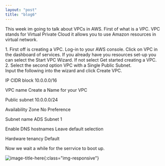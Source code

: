 ```yaml
---
layout: "post"
title: "blog6"
---
```


<p>This week im going to talk about VPCs in AWS. First of what is a VPC. VPC stands for Virtual Private Cloud it allows you to use Amazon resources in virtual network.</p>

<p>
1. First off is creating a VPC. Log-in to your AWS console. Click on VPC in the dashboard of services. If you already have you resources set-up you can select the Start VPC Wizard. If not select Get started creating a VPC. <br>
2. Select the second option VPC with a Single Public Subnet. <br>
Input the following into the wizard and click Create VPC.

IP CIDR block
10.0.0.0/16

VPC name
Create a Name for your VPC

Public subnet
10.0.0.0/24

Availability Zone
No Preference

Subnet name
ADS Subnet 1

Enable DNS hostnames
Leave default selection

Hardware tenancy
Default

Now we wait a while for the serrvice to boot up. 
</p>

![image-title-here](\Users\Kishitani\Downloads\VPC.png){:class="img-responsive"}








